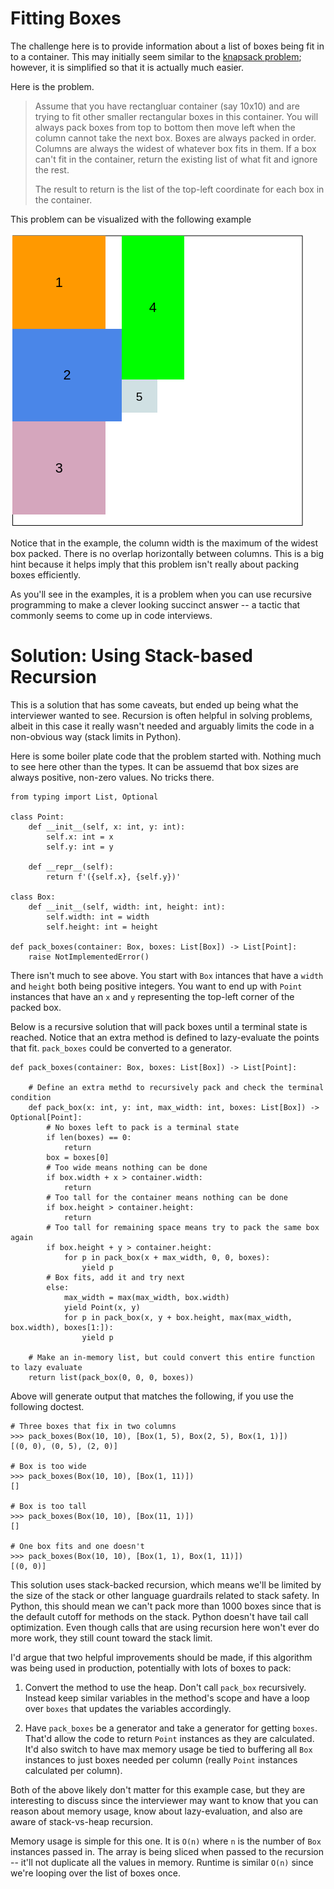 # Fitting Boxes

The challenge here is to provide information about a list of boxes being fit in to a container. This may initially seem similar to the [knapsack problem](https://en.wikipedia.org/wiki/Knapsack_problem); however, it is simplified so that it is actually much easier.

Here is the problem.

> Assume that you have rectangluar container (say 10x10) and are trying to fit other smaller rectangular boxes in this container. You will always pack boxes from top to bottom then move left when the column cannot take the next box. Boxes are always packed in order. Columns are always the widest of whatever box fits in them. If a box can't fit in the container, return the existing list of what fit and ignore the rest.
>
> The result to return is the list of the top-left coordinate for each box in the container.

This problem can be visualized with the following example

![example_packed_boxes](example_packed_boxes.png)

Notice that in the example, the column width is the maximum of the widest box packed. There is no overlap horizontally between columns. This is a big hint because it helps imply that this problem isn't really about packing boxes efficiently.

As you'll see in the examples, it is a problem when you can use recursive programming to make a clever looking succinct answer -- a tactic that commonly seems to come up in code interviews.

# Solution: Using Stack-based Recursion

This is a solution that has some caveats, but ended up being what the interviewer wanted to see. Recursion is often
helpful in solving problems, albeit in this case it really wasn't needed and arguably limits the code in a non-obvious
way (stack limits in Python).

Here is some boiler plate code that the problem started with. Nothing much to see here other than the types. It can be
assuemd that box sizes are always positive, non-zero values. No tricks there.

```
from typing import List, Optional

class Point:
    def __init__(self, x: int, y: int):
        self.x: int = x
        self.y: int = y

    def __repr__(self):
        return f'({self.x}, {self.y})'

class Box:
    def __init__(self, width: int, height: int):
        self.width: int = width
        self.height: int = height

def pack_boxes(container: Box, boxes: List[Box]) -> List[Point]:
    raise NotImplementedError()
```

There isn't much to see above. You start with `Box` intances that have a `width` and `height` both being positive
integers. You want to end up with `Point` instances that have an `x` and `y` representing the top-left corner of the
packed box.

Below is a recursive solution that will pack boxes until a terminal state is reached. Notice that an extra method
is defined to lazy-evaluate the points that fit. `pack_boxes` could be converted to a generator.

```
def pack_boxes(container: Box, boxes: List[Box]) -> List[Point]:

    # Define an extra methd to recursively pack and check the terminal condition
    def pack_box(x: int, y: int, max_width: int, boxes: List[Box]) -> Optional[Point]:
        # No boxes left to pack is a terminal state
        if len(boxes) == 0:
            return
        box = boxes[0]
        # Too wide means nothing can be done
        if box.width + x > container.width:
            return
        # Too tall for the container means nothing can be done
        if box.height > container.height:
            return
        # Too tall for remaining space means try to pack the same box again
        if box.height + y > container.height:
            for p in pack_box(x + max_width, 0, 0, boxes):
                yield p
        # Box fits, add it and try next
        else:
            max_width = max(max_width, box.width)
            yield Point(x, y)
            for p in pack_box(x, y + box.height, max(max_width, box.width), boxes[1:]):
                yield p

    # Make an in-memory list, but could convert this entire function to lazy evaluate
    return list(pack_box(0, 0, 0, boxes))
```

Above will generate output that matches the following, if you use the following doctest.

```
# Three boxes that fix in two columns
>>> pack_boxes(Box(10, 10), [Box(1, 5), Box(2, 5), Box(1, 1)])
[(0, 0), (0, 5), (2, 0)]

# Box is too wide
>>> pack_boxes(Box(10, 10), [Box(1, 11)])
[]

# Box is too tall
>>> pack_boxes(Box(10, 10), [Box(11, 1)])
[]

# One box fits and one doesn't
>>> pack_boxes(Box(10, 10), [Box(1, 1), Box(1, 11)])
[(0, 0)]
```

This solution uses stack-backed recursion, which means we'll be limited by the size of the stack or other language
guardrails related to stack safety. In Python, this should mean we can't pack more than 1000 boxes since that is the
default cutoff for methods on the stack. Python doesn't have tail call optimization. Even though calls that are using 
recursion here won't ever do more work, they still count toward the stack limit.

I'd argue that two helpful improvements should be made, if this algorithm was being used in production, potentially with
lots of boxes to pack:

1. Convert the method to use the heap. Don't call `pack_box` recursively. Instead keep similar variables in the method's scope and have a loop over `boxes` that updates the variables accordingly.

2. Have `pack_boxes` be a generator and take a generator for getting `boxes`. That'd allow the code to return `Point` instances as they are calculated. It'd also switch to have max memory usage be tied to buffering all `Box` instances to just boxes needed per column (really `Point` instances calculated per column).

Both of the above likely don't matter for this example case, but they are interesting to discuss since the interviewer may want to know that you can reason about memory usage, know about lazy-evaluation, and also are aware of stack-vs-heap recursion.

Memory usage is simple for this one. It is `O(n)` where `n` is the number of `Box` instances passed in. The array is being sliced when passed to the recursion -- it'll not duplicate all the values in memory. Runtime is similar `O(n)` since we're looping over the list of boxes once.
